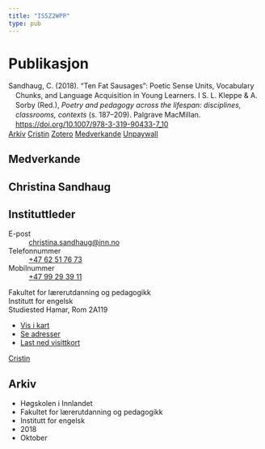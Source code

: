 ```yaml
---
title: "IS5Z2WPP"
type: pub
---
```

<h1>Publikasjon</h1>
<article id="csl-bib-container-IS5Z2WPP" class="csl-bib-container">
  <div class="csl-bib-body" style="line-height: 1.35; padding-left: 1em; text-indent:-1em;">
  <div class="csl-entry">Sandhaug, C. (2018). &#x201C;Ten Fat Sausages&#x201D;: Poetic Sense Units, Vocabulary Chunks, and Language Acquisition in Young Learners. I S. L. Kleppe &amp; A. Sorby (Red.), <i>Poetry and pedagogy across the lifespan: disciplines, classrooms, contexts</i> (s. 187&#x2013;209). Palgrave MacMillan. <a href="https://doi.org/10.1007/978-3-319-90433-7_10">https://doi.org/10.1007/978-3-319-90433-7_10</a></div>
</div>
  <div class="csl-bib-buttons">
    <a href="#taxonomy-article-IS5Z2WPP" class="csl-bib-button">Arkiv</a>
    <a href="https://app.cristin.no/results/show.jsf?id=1619598" alt="Cristin URL" class="csl-bib-button">Cristin</a>
    <a href="http://zotero.org/groups/5402882/items/IS5Z2WPP" alt="Zotero URL" class="csl-bib-button">Zotero</a>
    <a href="#contributors-article-IS5Z2WPP" class="csl-bib-button">Medverkande</a>
    <a href="https://doi.org/10.1007/978-3-319-90433-7_10" class="csl-bib-button">Unpaywall</a>
  </div>
  <div id="csl-bib-meta-container-IS5Z2WPP"></div>
</article>
<div id="csl-bib-meta-IS5Z2WPP" class="csl-bib-meta">
  <article id="contributors-article-IS5Z2WPP" class="contributors-article">
    <h1>Medverkande</h1>
    <div class="personas"> <div class="vrtx-hinn-person-card"> <div class="photo"> <i class="lar la-user-circle missing-person"></i> </div> <div class="info"> <hgroup><h1>Christina Sandhaug</h1> <h2>Instituttleder</h2> </hgroup><dl> <dt>E-post</dt> <dd> <a href="mailto:christina.sandhaug@inn.no">christina.sandhaug@inn.no</a> </dd> <dt>Telefonnummer</dt> <dd><a href="tel:+4762517673"> +47 62 51 76 73 </a></dd> <dt>Mobilnummer</dt> <dd><a href="tel:+4799293911"> +47 99 29 39 11 </a></dd> </dl> <p> Fakultet for lærerutdanning og pedagogikk<br> Institutt for engelsk<br> Studiested Hamar, Rom 2A119 </p> <ul class="vrtx-hinn-links"> <li><a href="https://www.google.com/maps?q=60.79636,11.07506">Vis i kart</a></li> <li><a href="https://www.inn.no/finn-en-ansatt/christina-sandhaug.html#vrtx-hinn-addresses">Se adresser</a></li> <li><a href="https://www.inn.no/finn-en-ansatt/christina-sandhaug.html?vrtx=vcf">Last ned visittkort</a></li> </ul> </div> </div> <a href="https://app.cristin.no/persons/show.jsf?id=18745" alt="Cristin URL" class="personas-cristin">Cristin</a> </div>
  </article>
  <article id="taxonomy-article-IS5Z2WPP" class="taxonomy-article">
    <h1>Arkiv</h1>
    <ul>
      <li>Høgskolen i Innlandet</li>
      <li>Fakultet for lærerutdanning og pedagogikk</li>
      <li>Institutt for engelsk</li>
      <li>2018</li>
      <li>Oktober</li>
    </ul>
  </article>
</div>
